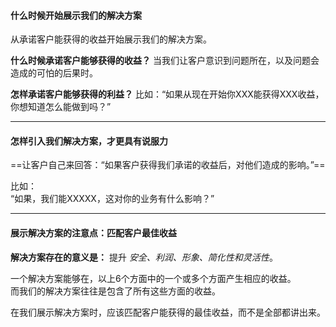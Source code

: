 #### 什么时候开始展示我们的解决方案
从承诺客户能获得的收益开始展示我们的解决方案。
  
**什么时候承诺客户能够获得的收益？**
当我们让客户意识到问题所在，以及问题会造成的可怕的后果时。       
     
**怎样承诺客户能够获得的利益？**
比如：“如果从现在开始你XXX能获得XXX收益，你想知道怎么能做到吗？”    
    
****
    
#### 怎样引入我们解决方案，才更具有说服力
==让客户自己来回答：“如果客户获得我们承诺的收益后，对他们造成的影响。”==    
    
比如：    
“如果，我们能XXXXX，这对你的业务有什么影响？”
    
****
    
#### 展示解决方案的注意点：匹配客户最佳收益
**解决方案存在的意义是：** 提升 *安全、利润、形象、简化性和灵活性*。    
    
一个解决方案能够在，以上6个方面中的一个或多个方面产生相应的收益。    
而我们的解决方案往往是包含了所有这些方面的收益。    
    
在我们展示解决方案时，应该匹配客户能获得的最佳收益，而不是全部都讲出来。
